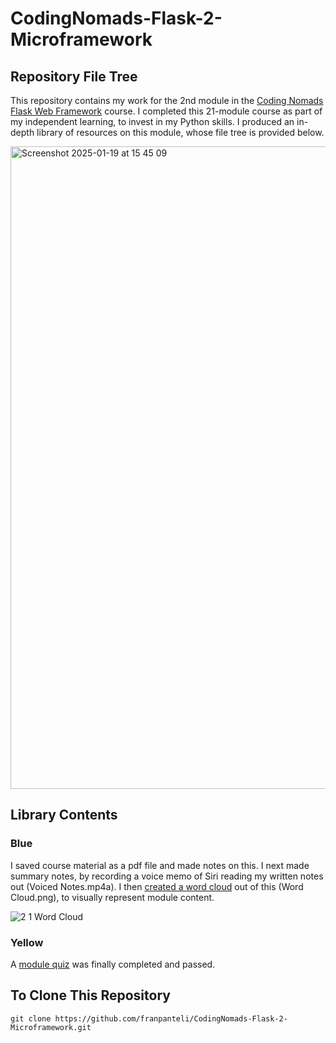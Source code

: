 # CodingNomads-Flask-2-Microframework
## Repository File Tree
This repository contains my work for the 2nd module in the [Coding Nomads Flask Web Framework](https://codingnomads.com/course/python-flask-web-framework) course. I completed this 21-module course as part of my independent learning, to invest in my Python skills. I produced an in-depth library of resources on this module, whose file tree is provided below. 

<img width="1028" alt="Screenshot 2025-01-19 at 15 45 09" src="https://github.com/user-attachments/assets/62db04f1-5014-41f9-8f53-60adbeb0e741" />

## Library Contents
### Blue
I saved course material as a pdf file and made notes on this. I next made summary notes, by recording a voice memo of Siri reading my written notes out (Voiced Notes.mp4a). I then [created a word cloud](https://wordart.com/create) out of this (Word Cloud.png), to visually represent module content.

![2 1 Word Cloud](https://github.com/user-attachments/assets/6162fe25-20dd-4db4-8d19-717e1e9f7146)

### Yellow
A [module quiz](https://github.com/franpanteli/CodingNomads-Flask-2-Microframework/blob/main/2.2%20Quizzes/2.2%20Quiz%20Flask%20Basics.pdf) was finally completed and passed. 

## To Clone This Repository
```
git clone https://github.com/franpanteli/CodingNomads-Flask-2-Microframework.git
```
